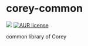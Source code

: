 # corey-common
[![](https://jitpack.io/v/SimpleFate/corey-common.svg)](https://jitpack.io/#SimpleFate/corey-common) 
[![AUR license](https://img.shields.io/aur/license/yaourt.svg)](https://github.com/SimpleFate/corey-common/blob/master/LICENSE)

common library of Corey
